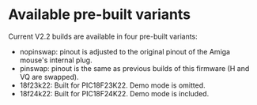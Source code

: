 # Available pre-built variants

Current V2.2 builds are available in four pre-built variants:

- nopinswap: pinout is adjusted to the original pinout of the Amiga mouse's internal plug.
- pinswap: pinout is the same as previous builds of this firmware (H and VQ are swapped).
- 18f23k22: Built for PIC18F23K22. Demo mode is omitted.
- 18f24k22: Built for PIC18F24K22. Demo mode is included.
